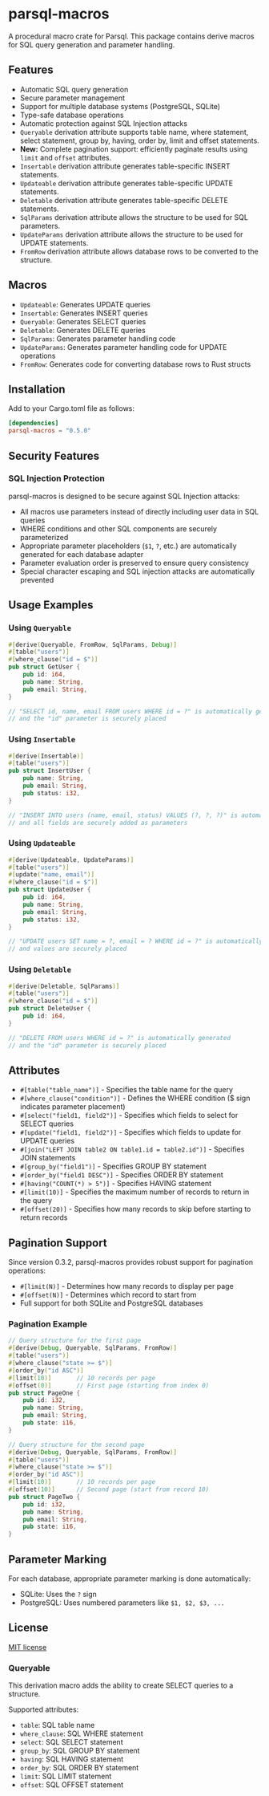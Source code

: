# parsql-macros

A procedural macro crate for Parsql. This package contains derive macros for SQL query generation and parameter handling.

## Features

- Automatic SQL query generation
- Secure parameter management
- Support for multiple database systems (PostgreSQL, SQLite)
- Type-safe database operations
- Automatic protection against SQL Injection attacks
- `Queryable` derivation attribute supports table name, where statement, select statement, group by, having, order by, limit and offset statements.
- **New:** Complete pagination support: efficiently paginate results using `limit` and `offset` attributes.
- `Insertable` derivation attribute generates table-specific INSERT statements.
- `Updateable` derivation attribute generates table-specific UPDATE statements.
- `Deletable` derivation attribute generates table-specific DELETE statements.
- `SqlParams` derivation attribute allows the structure to be used for SQL parameters.
- `UpdateParams` derivation attribute allows the structure to be used for UPDATE statements.
- `FromRow` derivation attribute allows database rows to be converted to the structure.

## Macros

- `Updateable`: Generates UPDATE queries
- `Insertable`: Generates INSERT queries
- `Queryable`: Generates SELECT queries
- `Deletable`: Generates DELETE queries
- `SqlParams`: Generates parameter handling code
- `UpdateParams`: Generates parameter handling code for UPDATE operations
- `FromRow`: Generates code for converting database rows to Rust structs

## Installation

Add to your Cargo.toml file as follows:

```toml
[dependencies]
parsql-macros = "0.5.0"
```

## Security Features

### SQL Injection Protection

parsql-macros is designed to be secure against SQL Injection attacks:

- All macros use parameters instead of directly including user data in SQL queries
- WHERE conditions and other SQL components are securely parameterized
- Appropriate parameter placeholders (`$1`, `?`, etc.) are automatically generated for each database adapter
- Parameter evaluation order is preserved to ensure query consistency
- Special character escaping and SQL injection attacks are automatically prevented

## Usage Examples

### Using `Queryable`

```rust
#[derive(Queryable, FromRow, SqlParams, Debug)]
#[table("users")]
#[where_clause("id = $")]
pub struct GetUser {
    pub id: i64,
    pub name: String,
    pub email: String,
}

// "SELECT id, name, email FROM users WHERE id = ?" is automatically generated
// and the "id" parameter is securely placed
```

### Using `Insertable`

```rust
#[derive(Insertable)]
#[table("users")]
pub struct InsertUser {
    pub name: String,
    pub email: String,
    pub status: i32,
}

// "INSERT INTO users (name, email, status) VALUES (?, ?, ?)" is automatically generated
// and all fields are securely added as parameters
```

### Using `Updateable`

```rust
#[derive(Updateable, UpdateParams)]
#[table("users")]
#[update("name, email")]
#[where_clause("id = $")]
pub struct UpdateUser {
    pub id: i64,
    pub name: String,
    pub email: String,
    pub status: i32,
}

// "UPDATE users SET name = ?, email = ? WHERE id = ?" is automatically generated
// and values are securely placed
```

### Using `Deletable`

```rust
#[derive(Deletable, SqlParams)]
#[table("users")]
#[where_clause("id = $")]
pub struct DeleteUser {
    pub id: i64,
}

// "DELETE FROM users WHERE id = ?" is automatically generated
// and the "id" parameter is securely placed
```

## Attributes

- `#[table("table_name")]` - Specifies the table name for the query
- `#[where_clause("condition")]` - Defines the WHERE condition ($ sign indicates parameter placement)
- `#[select("field1, field2")]` - Specifies which fields to select for SELECT queries
- `#[update("field1, field2")]` - Specifies which fields to update for UPDATE queries
- `#[join("LEFT JOIN table2 ON table1.id = table2.id")]` - Specifies JOIN statements
- `#[group_by("field1")]` - Specifies GROUP BY statement
- `#[order_by("field1 DESC")]` - Specifies ORDER BY statement
- `#[having("COUNT(*) > 5")]` - Specifies HAVING statement
- `#[limit(10)]` - Specifies the maximum number of records to return in the query
- `#[offset(20)]` - Specifies how many records to skip before starting to return records

## Pagination Support

Since version 0.3.2, parsql-macros provides robust support for pagination operations:

- `#[limit(N)]` - Determines how many records to display per page
- `#[offset(N)]` - Determines which record to start from
- Full support for both SQLite and PostgreSQL databases

### Pagination Example

```rust
// Query structure for the first page
#[derive(Debug, Queryable, SqlParams, FromRow)]
#[table("users")]
#[where_clause("state >= $")]
#[order_by("id ASC")]
#[limit(10)]       // 10 records per page
#[offset(0)]       // First page (starting from index 0)
pub struct PageOne {
    pub id: i32,
    pub name: String,
    pub email: String,
    pub state: i16,
}

// Query structure for the second page
#[derive(Debug, Queryable, SqlParams, FromRow)]
#[table("users")]
#[where_clause("state >= $")]
#[order_by("id ASC")]
#[limit(10)]       // 10 records per page
#[offset(10)]      // Second page (start from record 10)
pub struct PageTwo {
    pub id: i32,
    pub name: String,
    pub email: String,
    pub state: i16,
}
```

## Parameter Marking

For each database, appropriate parameter marking is done automatically:

- SQLite: Uses the `?` sign
- PostgreSQL: Uses numbered parameters like `$1, $2, $3, ...`

## License

[MIT license](../LICENSE) 

### Queryable

This derivation macro adds the ability to create SELECT queries to a structure.

Supported attributes:
- `table`: SQL table name
- `where_clause`: SQL WHERE statement
- `select`: SQL SELECT statement 
- `group_by`: SQL GROUP BY statement
- `having`: SQL HAVING statement
- `order_by`: SQL ORDER BY statement
- `limit`: SQL LIMIT statement
- `offset`: SQL OFFSET statement 